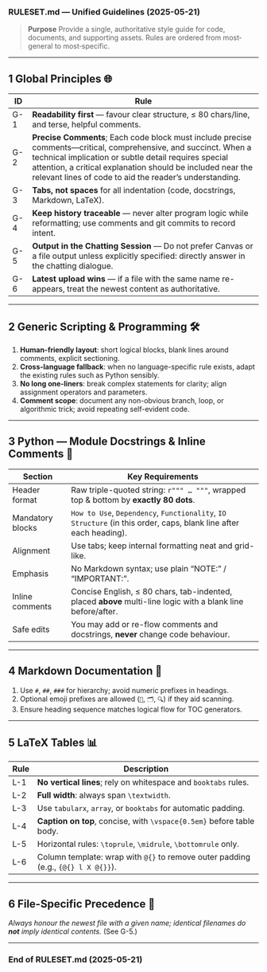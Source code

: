 ### RULESET.md — Unified Guidelines (2025-05-21)

> **Purpose**  Provide a single, authoritative style guide for code, documents,
> and supporting assets. Rules are ordered from most‐general to most‐specific.

---

## 1  Global Principles   🌐

| ID  | Rule                                                                                                                      |
| --- | ------------------------------------------------------------------------------------------------------------------------- |
| G-1 | **Readability first** — favour clear structure, ≤ 80 chars/line, and terse, helpful comments.                             |
| G-2  | **Precise Comments**; Each code block must include precise comments—critical, comprehensive, and succinct. When a technical implication or subtle detail requires special attention, a critical explanation should be included near the relevant lines of code to aid the reader’s understanding.                 |
| G-3 | **Tabs, not spaces** for all indentation (code, docstrings, Markdown, LaTeX).                                             |
| G-4 | **Keep history traceable** — never alter program logic while reformatting; use comments and git commits to record intent. |
| G-5 | **Output in the Chatting Session** — Do not prefer Canvas or a file output unless explicitly specified: directly answer in the chatting dialogue.       |
| G-6 | **Latest upload wins** — if a file with the same name re-appears, treat the newest content as authoritative.              |

---

## 2  Generic Scripting & Programming   🛠️

1. **Human-friendly layout**: short logical blocks, blank lines around comments, explicit sectioning.
2. **Cross-language fallback**: when no language-specific rule exists, adapt the existing rules such as Python sensibly.
3. **No long one-liners**: break complex statements for clarity; align assignment operators and parameters.
4. **Comment scope**: document any non-obvious branch, loop, or algorithmic trick; avoid repeating self-evident code.

---

## 3  Python — Module Docstrings & Inline Comments   🐍

| Section          | Key Requirements                                                                                                  |
| ---------------- | ----------------------------------------------------------------------------------------------------------------- |
| Header format    | Raw triple-quoted string: `r""" … """`, wrapped top & bottom by **exactly 80 dots**.                              |
| Mandatory blocks | `How to Use`, `Dependency`, `Functionality`, `IO Structure` (in this order, caps, blank line after each heading). |
| Alignment        | Use tabs; keep internal formatting neat and grid-like.                                                            |
| Emphasis         | No Markdown syntax; use plain “NOTE:” / “IMPORTANT:”.                                                             |
| Inline comments  | Concise English, ≤ 80 chars, tab-indented, placed **above** multi-line logic with a blank line before/after.      |
| Safe edits       | You may add or re-flow comments and docstrings, **never** change code behaviour.                                  |

---

## 4  Markdown Documentation   📄

1. Use `#`, `##`, `###` for hierarchy; avoid numeric prefixes in headings.
2. Optional emoji prefixes are allowed (`📐`, `🗂️`, `🔍`) if they aid scanning.
3. Ensure heading sequence matches logical flow for TOC generators.

---

## 5  LaTeX Tables   📊

| Rule | Description                                                                       |
| ---- | --------------------------------------------------------------------------------- |
| L-1  | **No vertical lines**; rely on whitespace and `booktabs` rules.                   |
| L-2  | **Full width**: always span `\textwidth`.                                         |
| L-3  | Use `tabularx`, `array`, or `booktabs` for automatic padding.                     |
| L-4  | **Caption on top**, concise, with `\vspace{0.5em}` before table body.             |
| L-5  | Horizontal rules: `\toprule`, `\midrule`, `\bottomrule` only.                     |
| L-6  | Column template: wrap with `@{}` to remove outer padding (e.g., `{@{} l X @{}}`). |

---

## 6  File-Specific Precedence   📁

*Always honour the newest file with a given name; identical filenames do **not** imply identical contents.* (See G-5.)

---

### End of RULESET.md (2025-05-21)